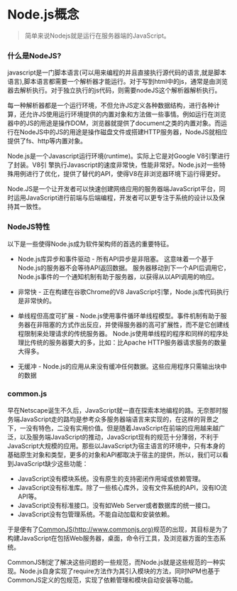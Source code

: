 # Node.js概念
>简单来说Nodejs就是运行在服务器端的JavaScript。

### 什么是NodeJS?
javascript是一门脚本语言(可以用来编程的并且直接执行源代码的语言,就是脚本语言),脚本语言都需要一个解析器才能运行。对于写到html中的js，通常是由浏览器去解析执行。对于独立执行的js代码，则需要nodeJS这个解析器解析执行。

每一种解析器都是一个运行环境，不但允许JS定义各种数据结构，进行各种计算，还允许JS使用运行环境提供的内置对象和方法做一些事情。例如运行在浏览器中的JS的用途是操作DOM，浏览器就提供了document之类的内置对象。而运行在NodeJS中的JS的用途是操作磁盘文件或搭建HTTP服务器，NodeJS就相应提供了fs、http等内置对象。

Node.js是一个Javascript运行环境(runtime)。实际上它是对Google V8引擎进行了封装。V8引 擎执行Javascript的速度非常快，性能非常好。Node.js对一些特殊用例进行了优化，提供了替代的API，使得V8在非浏览器环境下运行得更好。

Node.JS是一个让开发者可以快速创建网络应用的服务器端JavaScript平台，同时运用JavaScript进行前端与后端编程，开发者可以更专注于系统的设计以及保持其一致性。

### NodeJS特性
以下是一些使得Node.js成为软件架构师的首选的重要特征。

- Node.js库异步和事件驱动 - 所有API异步是非阻塞。 这意味着一个基于Node.js的服务器不会等待API返回数据。 服务器移动到下一个API后调用它，Node.js事件的一个通知机制有助于服务器，以获得从以API调用的响应。

- 非常快 - 正在构建在谷歌Chrome的V8 JavaScript引擎，Node.js库代码执行是非常快的。

- 单线程但高度可扩展 - Node.js使用事件循环单线程模型。事件机制有助于服务器在非阻塞的方式作出反应，并使得服务器的高可扩展性，而不是它创建线程限制来处理请求的传统服务器。 Node.js使用单线程的程序和同样的程序处理比传统的服务器要大的多，比如：比Apache HTTP服务器请求服务的数量大得多。

- 无缓冲 - Node.js的应用从来没有缓冲任何数据。这些应用程序只需输出块中的数据

### common.js
早在Netscape诞生不久后，JavaScript就一直在探索本地编程的路。无奈那时服务端JavaScript走的路均是参考众多服务器端语言来实现的，在这样的背景之下，一没有特色，二没有实用价值。但是随着JavaScript在前端的应用越来越广泛，以及服务端JavaScript的推动，JavaScript现有的规范十分薄弱，不利于JavaScript大规模的应用。那些以JavaScript为宿主语言的环境中，只有本身的基础原生对象和类型，更多的对象和API都取决于宿主的提供，所以，我们可以看到JavaScript缺少这些功能：

- JavaScript没有模块系统。没有原生的支持密闭作用域或依赖管理。
- JavaScript没有标准库。除了一些核心库外，没有文件系统的API，没有IO流API等。
- JavaScript没有标准接口。没有如Web Server或者数据库的统一接口。
- JavaScript没有包管理系统。不能自动加载和安装依赖。  


于是便有了[CommonJS(http://www.commonjs.org)](http://www.commonjs.org)规范的出现，其目标是为了构建JavaScript在包括Web服务器，桌面，命令行工具，及浏览器方面的生态系统。

CommonJS制定了解决这些问题的一些规范，而Node.js就是这些规范的一种实现。Node.js自身实现了require方法作为其引入模块的方法，同时NPM也基于CommonJS定义的包规范，实现了依赖管理和模块自动安装等功能。
